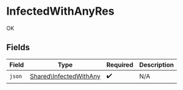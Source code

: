 # InfectedWithAnyRes

OK


## Fields

| Field                                                            | Type                                                             | Required                                                         | Description                                                      |
| ---------------------------------------------------------------- | ---------------------------------------------------------------- | ---------------------------------------------------------------- | ---------------------------------------------------------------- |
| `json`                                                           | [Shared\InfectedWithAny](../../Models/Shared/InfectedWithAny.md) | :heavy_check_mark:                                               | N/A                                                              |